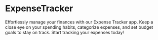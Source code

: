 # ExpenseTracker
Effortlessly manage your finances with our Expense Tracker app. Keep a close eye on your spending habits, categorize expenses, and set budget goals to stay on track. Start tracking your expenses today!
